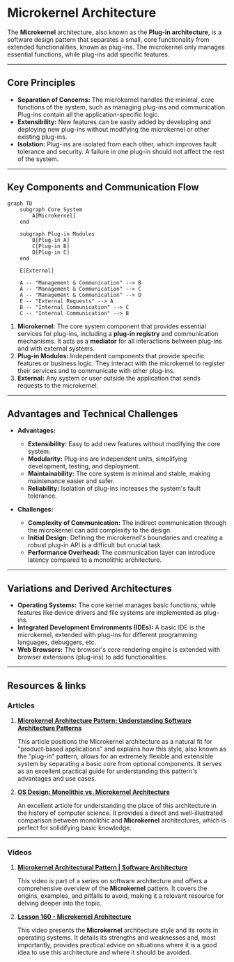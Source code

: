 # **Microkernel Architecture**

The **Microkernel** architecture, also known as the **Plug-in architecture**, is a software design pattern that separates a small, core functionality from extended functionalities, known as plug-ins. The microkernel only manages essential functions, while plug-ins add specific features.

***

## **Core Principles**

* **Separation of Concerns:** The microkernel handles the minimal, core functions of the system, such as managing plug-ins and communication. Plug-ins contain all the application-specific logic.
* **Extensibility:** New features can be easily added by developing and deploying new plug-ins without modifying the microkernel or other existing plug-ins.
* **Isolation:** Plug-ins are isolated from each other, which improves fault tolerance and security. A failure in one plug-in should not affect the rest of the system.

***

## **Key Components and Communication Flow**

```mermaid
graph TD
    subgraph Core System
        A[Microkernel]
    end

    subgraph Plug-in Modules
        B[Plug-in A]
        C[Plug-in B]
        D[Plug-in C]
    end

    E[External]
    
    A -- "Management & Communication" --> B
    A -- "Management & Communication" --> C
    A -- "Management & Communication" --> D
    E -- "External Requests" --> A
    B -- "Internal Communication" --> C
    C -- "Internal Communication" --> B
```

1.  **Microkernel:** The core system component that provides essential services for plug-ins, including a **plug-in registry** and communication mechanisms. It acts as a **mediator** for all interactions between plug-ins and with external systems.
2.  **Plug-in Modules:** Independent components that provide specific features or business logic. They interact with the microkernel to register their services and to communicate with other plug-ins.
3.  **External:** Any system or user outside the application that sends requests to the microkernel.

***

## **Advantages and Technical Challenges**

* **Advantages:**
    * **Extensibility:** Easy to add new features without modifying the core system.
    * **Modularity:** Plug-ins are independent units, simplifying development, testing, and deployment.
    * **Maintainability:** The core system is minimal and stable, making maintenance easier and safer.
    * **Reliability:** Isolation of plug-ins increases the system's fault tolerance.

* **Challenges:**
    * **Complexity of Communication:** The indirect communication through the microkernel can add complexity to the design.
    * **Initial Design:** Defining the microkernel's boundaries and creating a robust plug-in API is a difficult but crucial task.
    * **Performance Overhead:** The communication layer can introduce latency compared to a monolithic architecture.

***

## **Variations and Derived Architectures**

* **Operating Systems:** The core kernel manages basic functions, while features like device drivers and file systems are implemented as plug-ins.
* **Integrated Development Environments (IDEs):** A basic IDE is the microkernel, extended with plug-ins for different programming languages, debuggers, etc.
* **Web Browsers:** The browser's core rendering engine is extended with browser extensions (plug-ins) to add functionalities.

***

## **Resources & links**

### **Articles**

1.  **[Microkernel Architecture Pattern: Understanding Software Architecture Patterns](https://nerdnodes2023.medium.com/microkernel-architecture-pattern-understanding-software-architecture-patterns-3-1a22f0640118)**

    This article positions the Microkernel architecture as a natural fit for "product-based applications" and explains how this style, also known as the "plug-in" pattern, allows for an extremely flexible and extensible system by separating a basic core from optional components. It serves as an excellent practical guide for understanding this pattern's advantages and use cases.

2.  **[OS Design: Monolithic vs. Microkernel Architecture](https://learningdaily.dev/os-design-monolithic-vs-microkernel-architecture-78981dd41c49)**

    An excellent article for understanding the place of this architecture in the history of computer science. It provides a direct and well-illustrated comparison between monolithic and **Microkernel** architectures, which is perfect for solidifying basic knowledge.

---

### **Videos**

1.  **[Microkernel Architectural Pattern | Software Architecture](https://www.youtube.com/watch?v=h3icQDMRLd8)**

    This video is part of a series on software architecture and offers a comprehensive overview of the **Microkernel** pattern. It covers the origins, examples, and pitfalls to avoid, making it a relevant resource for delving deeper into the topic.

2.  **[Lesson 160 - Microkernel Architecture](https://www.youtube.com/watch?v=rDDsP1hqKa4)**

    This video presents the **Microkernel** architecture style and its roots in operating systems. It details its strengths and weaknesses and, most importantly, provides practical advice on situations where it is a good idea to use this architecture and where it should be avoided.